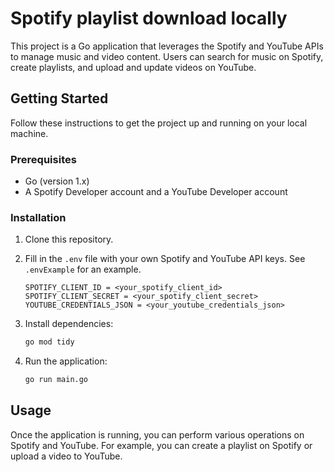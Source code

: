 # Spotify playlist download locally

This project is a Go application that leverages the Spotify and YouTube APIs to manage music and video content. Users can search for music on Spotify, create playlists, and upload and update videos on YouTube.

## Getting Started

Follow these instructions to get the project up and running on your local machine.

### Prerequisites

- Go (version 1.x)
- A Spotify Developer account and a YouTube Developer account

### Installation

1. Clone this repository.
2. Fill in the `.env` file with your own Spotify and YouTube API keys. See `.envExample` for an example.

    ```properties
    SPOTIFY_CLIENT_ID = <your_spotify_client_id>
    SPOTIFY_CLIENT_SECRET = <your_spotify_client_secret>
    YOUTUBE_CREDENTIALS_JSON = <your_youtube_credentials_json>
    ```

3. Install dependencies:

    ```sh
    go mod tidy
    ```

4. Run the application:

    ```sh
    go run main.go
    ```

## Usage

Once the application is running, you can perform various operations on Spotify and YouTube. For example, you can create a playlist on Spotify or upload a video to YouTube.
